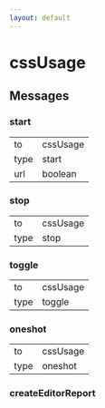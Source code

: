 ```yaml
---
layout: default
---
```


# cssUsage #

## Messages ##

### start ###

<table>

<tr>
<td>to</td>
<td>cssUsage</td>
</tr>

<tr>
<td>type</td>
<td>start</td>
</tr>

<tr>
<td>url</td>
<td>boolean</td>
</tr>

</table>

### stop ###

<table>

<tr>
<td>to</td>
<td>cssUsage</td>
</tr>

<tr>
<td>type</td>
<td>stop</td>
</tr>

</table>

### toggle ###

<table>

<tr>
<td>to</td>
<td>cssUsage</td>
</tr>

<tr>
<td>type</td>
<td>toggle</td>
</tr>

</table>

### oneshot ###

<table>

<tr>
<td>to</td>
<td>cssUsage</td>
</tr>

<tr>
<td>type</td>
<td>oneshot</td>
</tr>

</table>

### createEditorReport ###

<table>

<tr>
<td>to</td>
<td>cssUsage</td>
</tr>

<tr>
<td>type</td>
<td>createEditorReport</td>
</tr>

<tr>
<td>url</td>
<td>string</td>
</tr>

</table>

#### Response ####
array:json

### createPageReport ###

<table>

<tr>
<td>to</td>
<td>cssUsage</td>
</tr>

<tr>
<td>type</td>
<td>createPageReport</td>
</tr>

</table>

#### Response ####
json

### _testOnly_visitedPages ###

<table>

<tr>
<td>to</td>
<td>cssUsage</td>
</tr>

<tr>
<td>type</td>
<td>_testOnly_visitedPages</td>
</tr>

</table>

#### Response ####
array:string
